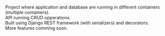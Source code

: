 
Project where application and database are running in different containers (multiple containers). \
API running CRUD opperations. \
Built using Django REST framework (with serializers) and decorators. \
More features comming soon.
